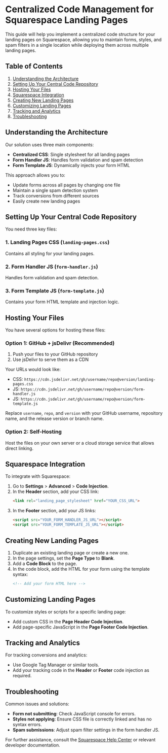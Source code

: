 # Centralized Code Management for Squarespace Landing Pages

This guide will help you implement a centralized code structure for your landing pages on Squarespace, allowing you to maintain forms, styles, and spam filters in a single location while deploying them across multiple landing pages.

## Table of Contents
1. [Understanding the Architecture](#understanding-the-architecture)
2. [Setting Up Your Central Code Repository](#setting-up-your-central-code-repository)
3. [Hosting Your Files](#hosting-your-files)
4. [Squarespace Integration](#squarespace-integration)
5. [Creating New Landing Pages](#creating-new-landing-pages)
6. [Customizing Landing Pages](#customizing-landing-pages)
7. [Tracking and Analytics](#tracking-and-analytics)
8. [Troubleshooting](#troubleshooting)

## Understanding the Architecture

Our solution uses three main components:
- **Centralized CSS**: Single stylesheet for all landing pages
- **Form Handler JS**: Handles form validation and spam detection
- **Form Template JS**: Dynamically injects your form HTML

This approach allows you to:
- Update forms across all pages by changing one file
- Maintain a single spam detection system
- Track conversions from different sources
- Easily create new landing pages

## Setting Up Your Central Code Repository

You need three key files:

### 1. Landing Pages CSS (`landing-pages.css`)
Contains all styling for your landing pages.

### 2. Form Handler JS (`form-handler.js`)
Handles form validation and spam detection.

### 3. Form Template JS (`form-template.js`)
Contains your form HTML template and injection logic.

## Hosting Your Files

You have several options for hosting these files:

### Option 1: GitHub + jsDelivr (Recommended)
1. Push your files to your GitHub repository
2. Use jsDelivr to serve them as a CDN

Your URLs would look like:

- CSS: `https://cdn.jsdelivr.net/gh/username/repo@version/landing-pages.css`
- JS: `https://cdn.jsdelivr.net/gh/username/repo@version/form-handler.js`
- JS: `https://cdn.jsdelivr.net/gh/username/repo@version/form-template.js`

Replace `username`, `repo`, and `version` with your GitHub username, repository name, and the release version or branch name.

### Option 2: Self-Hosting
Host the files on your own server or a cloud storage service that allows direct linking.

## Squarespace Integration

To integrate with Squarespace:
1. Go to **Settings** > **Advanced** > **Code Injection**.
2. In the **Header** section, add your CSS link:
   ```html
   <link rel="landing_page_stylesheet" href="YOUR_CSS_URL">
   ```
3. In the **Footer** section, add your JS links:
   ```html
   <script src="YOUR_FORM_HANDLER_JS_URL"></script>
   <script src="YOUR_FORM_TEMPLATE_JS_URL"></script>
   ```

## Creating New Landing Pages

1. Duplicate an existing landing page or create a new one.
2. In the page settings, set the **Page Type** to **Blank**.
3. Add a **Code Block** to the page.
4. In the code block, add the HTML for your form using the template syntax:
   ```html
   <!-- Add your form HTML here -->
   ```

## Customizing Landing Pages

To customize styles or scripts for a specific landing page:
- Add custom CSS in the **Page Header Code Injection**.
- Add page-specific JavaScript in the **Page Footer Code Injection**.

## Tracking and Analytics

For tracking conversions and analytics:
- Use Google Tag Manager or similar tools.
- Add your tracking code in the **Header** or **Footer** code injection as required.

## Troubleshooting

Common issues and solutions:
- **Form not submitting**: Check JavaScript console for errors.
- **Styles not applying**: Ensure CSS file is correctly linked and has no syntax errors.
- **Spam submissions**: Adjust spam filter settings in the form handler JS.

For further assistance, consult the [Squarespace Help Center](https://support.squarespace.com/) or relevant developer documentation.